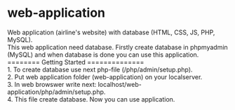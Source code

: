 # web-application
Web application (airline's website) with database (HTML, CSS, JS, PHP, MySQL).
<br>This web application need database. Firstly create database in phpmyadmin (MySQL) and when database is done you can use this application.
<br>======== Getting Started ==============
<br>1. To create database use next php-file (/php/admin/setup.php).
<br>2. Put web application folder (web-application) on your localserver.
<br>3. In web browswer write next: localhost/web-application/php/admin/setup.php.
<br>4. This file create database. Now you can use application.
